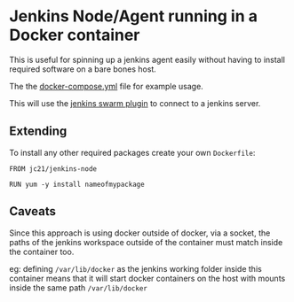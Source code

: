 # Jenkins Node/Agent running in a Docker container

This is useful for spinning up a jenkins agent easily without having to
install required software on a bare bones host.

The the [docker-compose.yml](docker-compose.yml) file for example usage.

This will use the [jenkins swarm plugin](https://plugins.jenkins.io/swarm/)
to connect to a jenkins server.

## Extending

To install any other required packages create your own `Dockerfile`:

```
FROM jc21/jenkins-node

RUN yum -y install nameofmypackage
```

## Caveats

Since this approach is using docker outside of docker, via a socket,
the paths of the jenkins workspace outside of the container must match
inside the container too.

eg: defining `/var/lib/docker` as the jenkins working folder inside
this container means that it will start docker containers on the host
with mounts inside the same path `/var/lib/docker`
